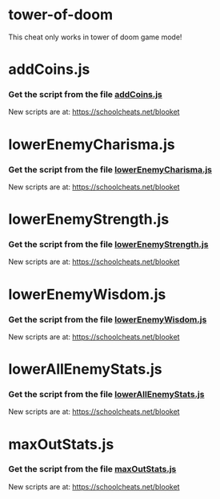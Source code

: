 # tower-of-doom

This cheat only works in tower of doom game mode!

# addCoins.js

### Get the script from the file [addCoins.js](https://raw.githubusercontent.com/glixzzy/blooket-hack/main/tower-of-doom/addCoins.js)

New scripts are at:
https://schoolcheats.net/blooket


# lowerEnemyCharisma.js

### Get the script from the file [lowerEnemyCharisma.js](https://raw.githubusercontent.com/glixzzy/blooket-hack/main/tower-of-doom/lowerEnemyCharisma.js)

New scripts are at:
https://schoolcheats.net/blooket


# lowerEnemyStrength.js

### Get the script from the file [lowerEnemyStrength.js](https://raw.githubusercontent.com/glixzzy/blooket-hack/main/tower-of-doom/lowerEnemyStrength.js)

New scripts are at:
https://schoolcheats.net/blooket


# lowerEnemyWisdom.js

### Get the script from the file [lowerEnemyWisdom.js](https://raw.githubusercontent.com/glixzzy/blooket-hack/main/tower-of-doom/lowerEnemyWisdom.js)

New scripts are at:
https://schoolcheats.net/blooket


# lowerAllEnemyStats.js

### Get the script from the file [lowerAllEnemyStats.js](https://raw.githubusercontent.com/glixzzy/blooket-hack/main/tower-of-doom/lowerAllEnemyStats.js)

New scripts are at:
https://schoolcheats.net/blooket

# maxOutStats.js

### Get the script from the file [maxOutStats.js](https://raw.githubusercontent.com/glixzzy/blooket-hack/main/tower-of-doom/maxOutStats.js)

New scripts are at:
https://schoolcheats.net/blooket
